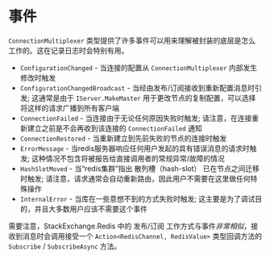 ﻿事件
===

`ConnectionMultiplexer` 类型提供了许多事件可以用来理解被封装的底层是怎么工作的。这在记录日志时会特别有用。

- `ConfigurationChanged` - 当连接的配置从 `ConnectionMultiplexer` 内部发生修改时触发
- `ConfigurationChangedBroadcast` - 当经由发布/订阅接收到重新配置消息时引发; 这通常是由于 `IServer.MakeMaster` 用于更改节点的复制配置，可以选择将这样的请求广播到所有客户端
- `ConnectionFailed` - 当连接由于无论任何原因失败时触发; 请注意，在连接重新建立之前是不会再收到该连接的 `ConnectionFailed` 通知
- `ConnectionRestored` - 当重新建立到先前失败的节点的连接时触发
- `ErrorMessage` - 当redis服务器响应任何用户发起的具有错误消息的请求时触发; 这种情况不包含将被报告给直接调用者的常规异常/故障的情况
- `HashSlotMoved` - 当“redis集群”指出 散列槽（hash-slot） 已在节点之间迁移时触发; 请注意，请求通常会自动重新路由，因此用户不需要在这里做任何特殊操作
- `InternalError` - 当库在一些意想不到的方式失败时触发; 这主要是为了调试目的，并且大多数用户应该不需要这个事件

需要注意，StackExchange.Redis 中的 发布/订阅 工作方式与事件*非常相似*，接收到消息时会调用接受一个 `Action<RedisChannel, RedisValue>` 类型回调方法的 `Subscribe` / `SubscribeAsync` 方法。